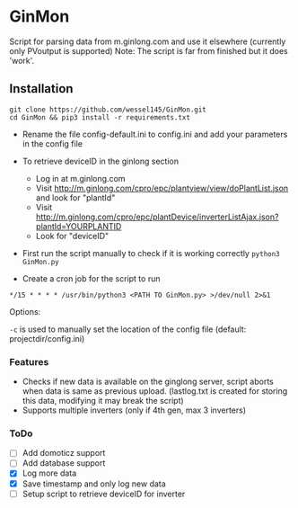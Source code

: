 # GinMon
Script for parsing data from m.ginlong.com and use it elsewhere (currently only PVoutput is supported)
Note: The script is far from finished but it does 'work'. 

## Installation
```git clone https://github.com/wessel145/GinMon.git```   
```cd GinMon && pip3 install -r requirements.txt  ```

- Rename the file config-default.ini to config.ini and add your parameters in the config file

- To retrieve deviceID in the ginlong section  
  - Log in at m.ginlong.com
  - Visit http://m.ginlong.com/cpro/epc/plantview/view/doPlantList.json and look for "plantId"
  - Visit http://m.ginlong.com/cpro/epc/plantDevice/inverterListAjax.json?plantId=YOURPLANTID
  - Look for "deviceID"

- First run the script manually to check if it is working correctly
```python3 GinMon.py```

- Create a cron job for the script to run  

```*/15 * * * * /usr/bin/python3 <PATH TO GinMon.py> >/dev/null 2>&1```

Options:

```-c``` is used to manually set the location of the config file (default: projectdir/config.ini)

### Features
- Checks if new data is available on the ginglong server, script aborts when data is same as previous upload. (lastlog.txt is created for storing this data, modifying it may break the script)
- Supports multiple inverters (only if 4th gen, max 3 inverters)
### ToDo
- [ ] Add domoticz support
- [ ] Add database support
- [x] Log more data
- [x] Save timestamp and only log new data
- [ ] Setup script to retrieve deviceID for inverter